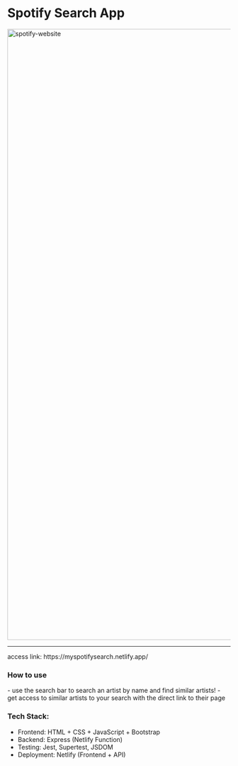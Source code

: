 <h1>Spotify Search App</h1>
<img width="1377" alt="spotify-website" src="https://github.com/user-attachments/assets/9ad8e544-25df-4b41-9a1e-5f904af5f82d" />
<hr>
access link: https://myspotifysearch.netlify.app/

<h3>How to use</h3> 
- use the search bar to search an artist by name and find similar artists!
- get access to similar artists to your search with the direct link to their page

<h3>Tech Stack:</h3>


<ul>
<li>
 Frontend: HTML + CSS + JavaScript + Bootstrap
</li>
<li>Backend: Express (Netlify Function)</li>
<li>Testing: Jest, Supertest, JSDOM</li>
<li>Deployment: Netlify (Frontend + API)</li>

